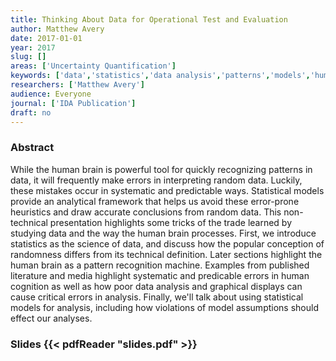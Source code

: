 ```yaml
---
title: Thinking About Data for Operational Test and Evaluation
author: Matthew Avery
date: 2017-01-01
year: 2017
slug: []
areas: ['Uncertainty Quantification']
keywords: ['data','statistics','data analysis','patterns','models','human cognition']
researchers: ['Matthew Avery']
audience: Everyone
journal: ['IDA Publication']
draft: no
---
```




### Abstract

While the human brain is powerful tool for quickly recognizing patterns in data, it will frequently make errors in interpreting random data. Luckily, these mistakes occur in systematic and predictable ways. Statistical models provide an analytical framework that helps us avoid these error-prone heuristics and draw accurate conclusions from random data. This non-technical presentation highlights some tricks of the trade learned by studying data and the way the human brain processes. First, we introduce statistics as the science of data, and discuss how the popular conception of randomness differs from its technical definition. Later sections highlight the human brain as a pattern recognition machine. Examples from published literature and media highlight systematic and predicable errors in human cognition as well as how poor data analysis and graphical displays can cause critical errors in analysis. Finally, we'll talk about using statistical models for analysis, including how violations of model assumptions should effect our analyses.

### Slides {{< pdfReader "slides.pdf" >}}




